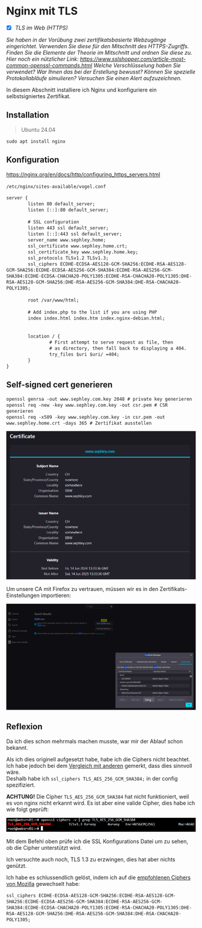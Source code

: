 # Nginx mit TLS
- [x] *TLS im Web (HTTPS)*

*Sie haben in der Vorübung zwei zertifikatsbasierte Webzugänge eingerichtet. Verwenden Sie diese für den Mitschnitt des HTTPS-Zugriffs. Finden Sie die Elemente der Theorie im Mitschnitt und ordnen Sie diese zu. Hier noch ein nützlicher Link: https://www.sslshopper.com/article-most-common-openssl-commands.html Welche Verschlüsselung haben Sie verwendet? War Ihnen das bei der Erstellung bewusst? Können Sie spezielle Protokollabläufe simulieren? Versuchen Sie einen Alert aufzuzeichnen.*

In diesem Abschnitt installiere ich Nginx und konfiguriere ein selbstsigniertes Zertifikat.
## Installation
>Ubuntu 24.04
```
sudo apt install nginx
```

## Konfiguration
<https://nginx.org/en/docs/http/configuring_https_servers.html>

`/etc/nginx/sites-available/vogel.conf`
```
server {
        listen 80 default_server;
        listen [::]:80 default_server;

        # SSL configuration
        listen 443 ssl default_server;
        listen [::]:443 ssl default_server;
        server_name www.sephley.home;
        ssl_certificate www.sephley.home.crt;
        ssl_certificate_key www.sephley.home.key;
        ssl_protocols TLSv1.2 TLSv1.3;
        ssl_ciphers ECDHE-ECDSA-AES128-GCM-SHA256:ECDHE-RSA-AES128-GCM-SHA256:ECDHE-ECDSA-AES256-GCM-SHA384:ECDHE-RSA-AES256-GCM-SHA384:ECDHE-ECDSA-CHACHA20-POLY1305:ECDHE-RSA-CHACHA20-POLY1305:DHE-RSA-AES128-GCM-SHA256:DHE-RSA-AES256-GCM-SHA384:DHE-RSA-CHACHA20-POLY1305;

        root /var/www/html;

        # Add index.php to the list if you are using PHP
        index index.html index.htm index.nginx-debian.html;


        location / {
                # First attempt to serve request as file, then
                # as directory, then fall back to displaying a 404.
                try_files $uri $uri/ =404;
        }
}
```

## Self-signed cert generieren
```
openssl genrsa -out www.sephley.com.key 2048 # private key generieren
openssl req -new -key www.sephley.com.key -out csr.pem # CSR generieren
openssl req -x509 -key www.sephley.com.key -in csr.pem -out www.sephley.home.crt -days 365 # Zertifikat ausstellen
```
![self-signed-cert](../images/self-sigend-cert.png)

Um unsere CA mit Firefox zu vertrauen, müssen wir es in den Zertifikats-Einstellungen importieren:

![firefox](../images/firefox.png)

## Reflexion
Da ich dies schon mehrmals machen musste, war mir der Ablauf schon bekannt.

Als ich dies originell aufgesetzt habe, habe ich die Ciphers nicht beachtet. Ich habe jedoch bei dem [Vergleich mit anderen](vergleich.md) gemerkt, dass dies sinnvoll wäre.  
Deshalb habe ich `ssl_ciphers TLS_AES_256_GCM_SHA384;` in der config spezifiziert.

**ACHTUNG!** Die Cipher `TLS_AES_256_GCM_SHA384` hat nicht funktioniert, weil es von nginx nicht erkannt wird. Es ist aber eine valide Cipher, dies habe ich wie folgt geprüft:

![suite](../images/suite.png)

Mit dem Befehl oben prüfe ich die SSL Konfigurations Datei um zu sehen, ob die Cipher unterstützt wird.

Ich versuchte auch noch, TLS 1.3 zu erzwingen, dies hat aber nichts genützt.

Ich habe es schlussendlich gelöst, indem ich auf die [empfohlenen Ciphers von Mozilla](https://ssl-config.mozilla.org/) gewechselt habe:
```
ssl_ciphers ECDHE-ECDSA-AES128-GCM-SHA256:ECDHE-RSA-AES128-GCM-SHA256:ECDHE-ECDSA-AES256-GCM-SHA384:ECDHE-RSA-AES256-GCM-SHA384:ECDHE-ECDSA-CHACHA20-POLY1305:ECDHE-RSA-CHACHA20-POLY1305:DHE-RSA-AES128-GCM-SHA256:DHE-RSA-AES256-GCM-SHA384:DHE-RSA-CHACHA20-POLY1305;
```